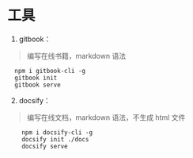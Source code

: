 # 工具

1.  gitbook：

> 编写在线书籍，markdown 语法

```
  npm i gitbook-cli -g
  gitbook init
  gitbook serve
```

2.  docsify：

> 编写在线文档，markdown 语法，不生成 html 文件

```
    npm i docsify-cli -g
    docsify init ./docs
    docsify serve
```
